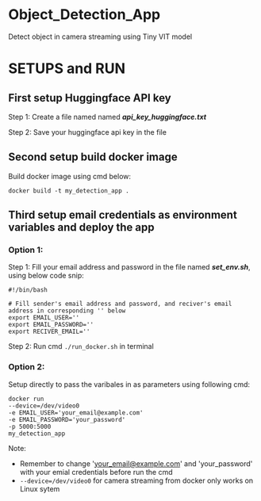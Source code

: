 # Object_Detection_App
Detect object in camera streaming using Tiny VIT model

# SETUPS and RUN
## First setup Huggingface API key
Step 1: Create a file named named ***api_key_huggingface.txt***

Step 2: Save your huggingface api key in the file 

## Second setup build docker image
Build docker image using cmd below:
```
docker build -t my_detection_app .
```

## Third setup email credentials as environment variables and deploy the app
### Option 1: 
Step 1: Fill your email address and password in the file named ***set_env.sh***, using below code snip:
```
#!/bin/bash

# Fill sender's email address and password, and reciver's email address in corresponding '' below
export EMAIL_USER=''
export EMAIL_PASSWORD=''  
export RECIVER_EMAIL=''
```
Step 2: Run cmd `./run_docker.sh` in terminal

### Option 2:
Setup directly to pass the varibales in as parameters using following cmd:

```
docker run 
--device=/dev/video0 
-e EMAIL_USER='your_email@example.com' 
-e EMAIL_PASSWORD='your_password' 
-p 5000:5000 
my_detection_app
```

Note: 
* Remember to change 'your_email@example.com' and 'your_password' with your emial credentials before run the cmd
* `--device=/dev/video0` for camera streaming from docker only works on Linux sytem 

